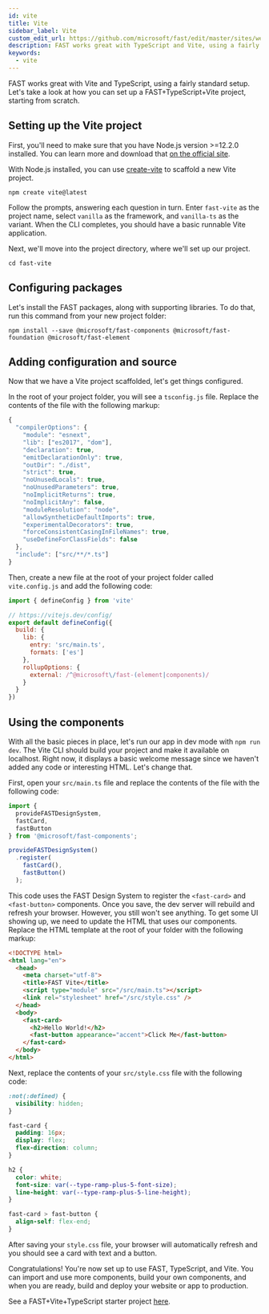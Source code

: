 ```yaml
---
id: vite
title: Vite
sidebar_label: Vite
custom_edit_url: https://github.com/microsoft/fast/edit/master/sites/website/versioned_docs/version-legacy/integrations/vite.md
description: FAST works great with TypeScript and Vite, using a fairly standard setup. Let's take a look at how you can set up a FAST+Vite+TypeScript project, starting from scratch.
keywords:
  - vite
---
```


FAST works great with Vite and TypeScript, using a fairly standard setup. Let's take a look at how you can set up a FAST+TypeScript+Vite project, starting from scratch.
## Setting up the Vite project

First, you'll need to make sure that you have Node.js version >=12.2.0 installed. You can learn more and download that [on the official site](https://nodejs.org/).

With Node.js installed, you can use [create-vite](https://github.com/vitejs/vite/tree/main/packages/create-vite) to scaffold a new Vite project.

```shell
npm create vite@latest
```

Follow the prompts, answering each question in turn. Enter `fast-vite` as the project name, select `vanilla` as the framework, and `vanilla-ts` as the variant. When the CLI completes, you should have a basic runnable Vite application.

Next, we'll move into the project directory, where we'll set up our project.

```shell
cd fast-vite
```

## Configuring packages

Let's install the FAST packages, along with supporting libraries. To do that, run this command from your new project folder:

```shell
npm install --save @microsoft/fast-components @microsoft/fast-foundation @microsoft/fast-element
```

## Adding configuration and source

Now that we have a Vite project scaffolded, let's get things configured. 

In the root of your project folder, you will see a `tsconfig.js` file.  Replace the contents of the file with the following markup:

```js
{
  "compilerOptions": {
    "module": "esnext",
    "lib": ["es2017", "dom"],
    "declaration": true,
    "emitDeclarationOnly": true,
    "outDir": "./dist",
    "strict": true,
    "noUnusedLocals": true,
    "noUnusedParameters": true,
    "noImplicitReturns": true,
    "noImplicitAny": false,
    "moduleResolution": "node",
    "allowSyntheticDefaultImports": true,
    "experimentalDecorators": true,
    "forceConsistentCasingInFileNames": true,
    "useDefineForClassFields": false
  },
  "include": ["src/**/*.ts"]
}
```

Then, create a new file at the root of your project folder called `vite.config.js` and add the following code:

```js
import { defineConfig } from 'vite'

// https://vitejs.dev/config/
export default defineConfig({
  build: {
    lib: {
      entry: 'src/main.ts',
      formats: ['es']
    },
    rollupOptions: {
      external: /^@microsoft\/fast-(element|components)/
    }
  }
})
```
## Using the components

With all the basic pieces in place, let's run our app in dev mode with `npm run dev`. The Vite CLI should build your project and make it available on localhost. Right now, it displays a basic welcome message since we haven't added any code or interesting HTML. Let's change that.

First, open your `src/main.ts` file and replace the contents of the file with the following code:

```ts
import { 
  provideFASTDesignSystem, 
  fastCard, 
  fastButton
} from '@microsoft/fast-components';

provideFASTDesignSystem()
  .register(
    fastCard(),
    fastButton()
  );
```

This code uses the FAST Design System to register the `<fast-card>` and `<fast-button>` components. Once you save, the dev server will rebuild and refresh your browser. However, you still won't see anything. To get some UI showing up, we need to update the HTML that uses our components. Replace the HTML template at the root of your folder with the following markup:

```html
<!DOCTYPE html>
<html lang="en">
  <head>
    <meta charset="utf-8">
    <title>FAST Vite</title>
    <script type="module" src="/src/main.ts"></script>
    <link rel="stylesheet" href="/src/style.css" />
  </head>
  <body>
    <fast-card>
      <h2>Hello World!</h2>
      <fast-button appearance="accent">Click Me</fast-button>
    </fast-card>
  </body>
</html>
```

Next, replace the contents of your `src/style.css` file with the following code:

```css
:not(:defined) {
  visibility: hidden;
}

fast-card {
  padding: 16px;
  display: flex;
  flex-direction: column;
}

h2 {
  color: white;
  font-size: var(--type-ramp-plus-5-font-size);
  line-height: var(--type-ramp-plus-5-line-height);
}

fast-card > fast-button {
  align-self: flex-end;
}
```

After saving your `style.css` file, your browser will automatically refresh and you should see a card with text and a button.

Congratulations! You're now set up to use FAST, TypeScript, and Vite. You can import and use more components, build your own components, and when you are ready, build and deploy your website or app to production.

See a FAST+Vite+TypeScript starter project [here](https://github.com/microsoft/fast/tree/master/examples/vite-starters/vite-fast-typescript-starter).
